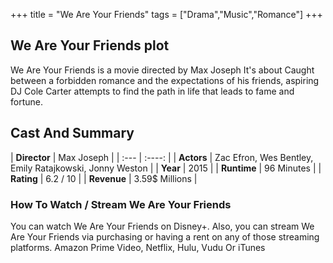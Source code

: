 +++
title = "We Are Your Friends"
tags = ["Drama","Music","Romance"]
+++
## We Are Your Friends plot
We Are Your Friends is a movie directed by Max Joseph It's about Caught between a forbidden romance and the expectations of his friends, aspiring DJ Cole Carter attempts to find the path in life that leads to fame and fortune.
## Cast And Summary
| **Director**      | Max Joseph |
    | :---        |    :----:   |
    |  **Actors** | Zac Efron, Wes Bentley, Emily Ratajkowski, Jonny Weston |
    | **Year**   | 2015    |
    |  **Runtime** | 96 Minutes |
    |  **Rating** | 6.2 / 10 | 
    |  **Revenue** | 3.59$ Millions |
### How To Watch / Stream We Are Your Friends
You can watch We Are Your Friends on Disney+.
Also, you can stream We Are Your Friends via purchasing or having a rent on any of those streaming platforms.
Amazon Prime Video, Netflix, Hulu, Vudu Or iTunes